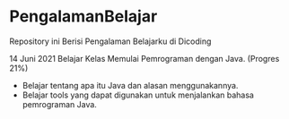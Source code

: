 # PengalamanBelajar
Repository ini Berisi Pengalaman Belajarku di Dicoding

14 Juni 2021 
Belajar Kelas Memulai Pemrograman dengan Java. (Progres 21%)
  * Belajar tentang apa itu Java dan alasan menggunakannya.
  * Belajar tools yang dapat digunakan untuk menjalankan bahasa pemrograman Java.

